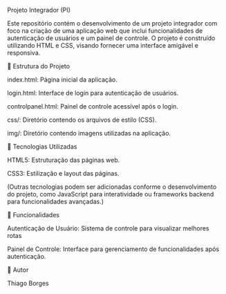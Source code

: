 Projeto Integrador (PI)

Este repositório contém o desenvolvimento de um projeto integrador com foco na criação de uma aplicação web que inclui funcionalidades de autenticação de usuários e um painel de controle. O projeto é construído utilizando HTML e CSS, visando fornecer uma interface amigável e responsiva.


📁 Estrutura do Projeto

index.html: Página inicial da aplicação.

login.html: Interface de login para autenticação de usuários.

controlpanel.html: Painel de controle acessível após o login.

css/: Diretório contendo os arquivos de estilo (CSS).

img/: Diretório contendo imagens utilizadas na aplicação.


🚀 Tecnologias Utilizadas

HTML5: Estruturação das páginas web.

CSS3: Estilização e layout das páginas.

(Outras tecnologias podem ser adicionadas conforme o desenvolvimento do projeto, como JavaScript para interatividade ou frameworks backend para funcionalidades avançadas.)



📌 Funcionalidades

Autenticação de Usuário: Sistema de controle para visualizar melhores rotas

Painel de Controle: Interface para gerenciamento de funcionalidades após autenticação.


👤 Autor

Thiago Borges

